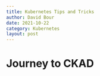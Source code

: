 ```yaml
---
title: Kubernetes Tips and Tricks
author: David Bour
date: 2021-10-22
category: Kubernetes
layout: post
---
```


# Journey to CKAD